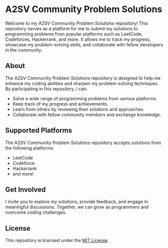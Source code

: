 # A2SV Community Problem Solutions

Welcome to my A2SV Community Problem Solutions repository! This repository serves as a platform for me to submit my solutions to programming problems from popular platforms such as LeetCode, Codeforces, Hackerrank, and more. It allows me to track my progress, showcase my problem-solving skills, and collaborate with fellow developers in the community.

## About

The A2SV Community Problem Solutions repository is designed to help me enhance my coding abilities and sharpen my problem-solving techniques. By participating in this repository, I can:

- Solve a wide range of programming problems from various platforms.
- Keep track of my progress and achievements.
- Learn from others by reviewing their solutions and approaches.
- Collaborate with fellow community members and exchange knowledge.

## Supported Platforms

The A2SV Community Problem Solutions repository accepts solutions from the following platforms:

- LeetCode
- Codeforce
- Hackerrank
- and more!

## Get Involved

I invite you to explore my solutions, provide feedback, and engage in meaningful discussions. Together, we can grow as programmers and overcome coding challenges.

## License

This repository is licensed under the [MIT License](LICENSE).
